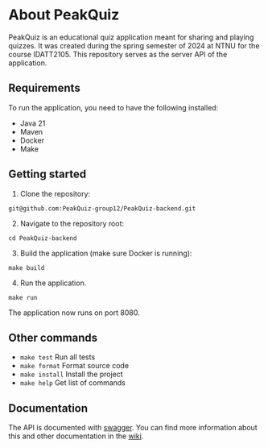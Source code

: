 # About PeakQuiz # 
PeakQuiz is an educational quiz application meant for sharing and playing quizzes. It was created during the spring semester of 2024 at NTNU for the course IDATT2105. This repository serves as the server API of the application.

## Requirements ## 
To run the application, you need to have the following installed:
- Java 21
- Maven
- Docker
- Make
## Getting started ##
1. Clone the repository:
```
git@github.com:PeakQuiz-group12/PeakQuiz-backend.git
```
2. Navigate to the repository root:
```
cd PeakQuiz-backend
```
3. Build the application (make sure Docker is running):
```
make build
```
4. Run the application. 
```
make run
```
The application now runs on port 8080.
## Other commands ##
- ```make test``` Run all tests
- ```make format``` Format source code
- ```make install``` Install the project
- ```make help``` Get list of commands
## Documentation
The API is documented with [swagger](https://swagger.io/tools/swagger-ui/). You can find more information about this and other documentation in the [wiki](https://github.com/PeakQuiz-group12/PeakQuiz-backend/wiki).

